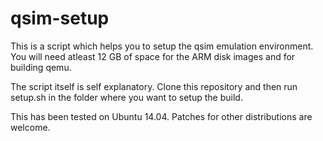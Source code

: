 qsim-setup
==========

This is a script which helps you to setup the qsim emulation environment. You
will need atleast 12 GB of space for the ARM disk images and for building qemu.

The script itself is self explanatory. Clone this repository and then run
setup.sh in the folder where you want to setup the build.

This has been tested on Ubuntu 14.04. Patches for other distributions are
welcome.
